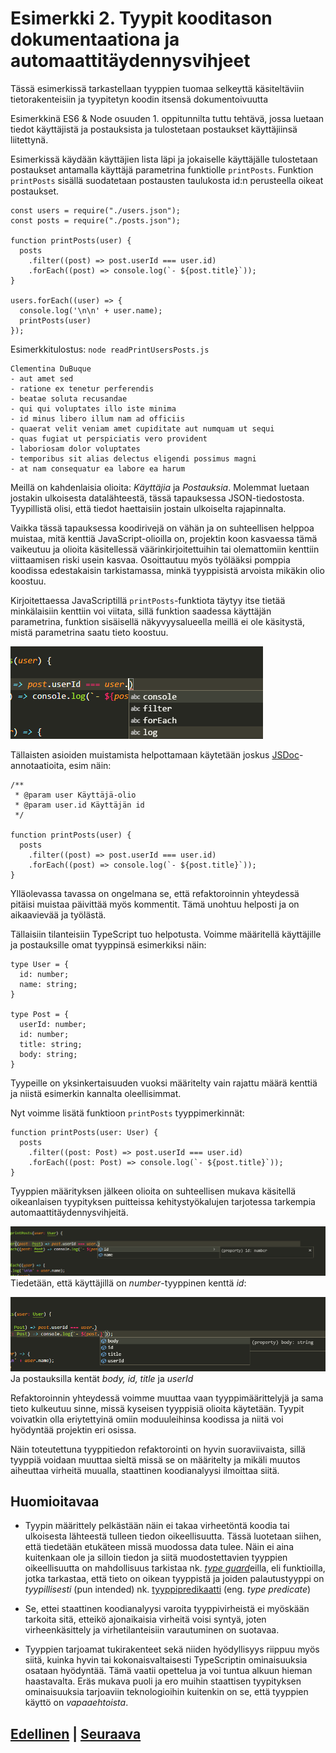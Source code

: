 # Esimerkki 2. Tyypit kooditason dokumentaationa ja automaattitäydennysvihjeet

Tässä esimerkissä tarkastellaan tyyppien tuomaa selkeyttä käsiteltäviin tietorakenteisiin ja tyypitetyn koodin itsensä dokumentoivuutta

Esimerkkinä ES6 & Node osuuden 1. oppitunnilta tuttu tehtävä, jossa luetaan tiedot käyttäjistä ja postauksista ja tulostetaan postaukset käyttäjiinsä liitettynä.

Esimerkissä käydään käyttäjien lista läpi ja jokaiselle käyttäjälle tulostetaan postaukset antamalla käyttäjä parametrina funktiolle `printPosts`. Funktion `printPosts` sisällä suodatetaan postausten taulukosta id:n perusteella oikeat postaukset.

```JS
const users = require("./users.json");
const posts = require("./posts.json");

function printPosts(user) {
  posts
    .filter((post) => post.userId === user.id)
    .forEach((post) => console.log(`- ${post.title}`));
}

users.forEach((user) => {
  console.log('\n\n' + user.name);
  printPosts(user)
});
```

Esimerkkitulostus: `node readPrintUsersPosts.js`

```
Clementina DuBuque
- aut amet sed
- ratione ex tenetur perferendis
- beatae soluta recusandae
- qui qui voluptates illo iste minima
- id minus libero illum nam ad officiis
- quaerat velit veniam amet cupiditate aut numquam ut sequi
- quas fugiat ut perspiciatis vero provident
- laboriosam dolor voluptates
- temporibus sit alias delectus eligendi possimus magni
- at nam consequatur ea labore ea harum
```

Meillä on kahdenlaisia olioita: _Käyttäjia_ ja _Postauksia_. Molemmat luetaan jostakin ulkoisesta datalähteestä, tässä tapauksessa JSON-tiedostosta. Tyypillistä olisi, että tiedot haettaisiin jostain ulkoiselta rajapinnalta.

Vaikka tässä tapauksessa koodirivejä on vähän ja on suhteellisen helppoa muistaa, mitä kenttiä JavaScript-olioilla on, projektin koon kasvaessa tämä vaikeutuu ja olioita käsitellessä väärinkirjoitettuihin tai olemattomiin kenttiin viittaamisen riski usein kasvaa. Osoittautuu myös työlääksi pomppia koodissa edestakaisin tarkistamassa, minkä tyyppisistä arvoista mikäkin olio koostuu.

Kirjoitettaessa JavaScriptillä `printPosts`-funktiota täytyy itse tietää minkälaisiin kenttiin voi viitata, sillä funktion saadessa käyttäjän parametrina, funktion sisäisellä näkyvyysalueella meillä ei ole käsitystä, mistä parametrina saatu tieto koostuu.

![printPostJs](./0.png)

Tällaisten asioiden muistamista helpottamaan käytetään joskus [JSDoc](https://jsdoc.app/about-getting-started.html)-annotaatioita, esim näin:

```JS
/**
 * @param user Käyttäjä-olio
 * @param user.id Käyttäjän id
 */

function printPosts(user) {
  posts
    .filter((post) => post.userId === user.id)
    .forEach((post) => console.log(`- ${post.title}`));
}
```
Ylläolevassa tavassa on ongelmana se, että refaktoroinnin yhteydessä pitäisi muistaa päivittää myös kommentit. Tämä unohtuu helposti ja on aikaavievää ja työlästä.


Tällaisiin tilanteisiin TypeScript tuo helpotusta. Voimme määritellä käyttäjille ja postauksille omat tyyppinsä esimerkiksi näin:

```TS
type User = {
  id: number;
  name: string;
}

type Post = {
  userId: number;
  id: number;
  title: string;
  body: string;
}
```

Tyypeille on yksinkertaisuuden vuoksi määritelty vain rajattu määrä kenttiä ja niistä esimerkin kannalta oleellisimmat.

Nyt voimme lisätä funktioon `printPosts` tyyppimerkinnät:

```TS
function printPosts(user: User) {
  posts
    .filter((post: Post) => post.userId === user.id)
    .forEach((post: Post) => console.log(`- ${post.title}`));
}
```

Tyyppien määrityksen jälkeen olioita on suhteellisen mukava käsitellä oikeanlaisen tyypityksen puitteissa kehitystyökalujen tarjotessa tarkempia automaattitäydennysvihjeitä.

![printPostJs1](./1.png)  
Tiedetään, että käyttäjillä on _number_-tyyppinen kenttä _id_:

![printPostJs2](./2.png)  
Ja postauksilla kentät _body, id, title_ ja _userId_

Refaktoroinnin yhteydessä voimme muuttaa vaan tyyppimäärittelyjä ja sama tieto kulkeutuu sinne, missä kyseisen tyyppisiä olioita käytetään. Tyypit voivatkin olla eriytettyinä omiin moduuleihinsa koodissa ja niitä voi hyödyntää projektin eri osissa. 

Näin toteutettuna tyyppitiedon refaktorointi on hyvin suoraviivaista, sillä tyyppiä voidaan muuttaa sieltä missä se on määritelty ja mikäli muutos aiheuttaa virheitä muualla, staattinen koodianalyysi ilmoittaa siitä.

## Huomioitavaa

- Tyypin määrittely pelkästään näin ei takaa virheetöntä koodia tai ulkoisesta lähteestä tulleen tiedon oikeellisuutta. Tässä luotetaan siihen, että tiedetään etukäteen missä muodossa data tulee. Näin ei aina kuitenkaan ole ja silloin tiedon ja siitä muodostettavien tyyppien oikeellisuutta on mahdollisuus tarkistaa nk. [_type guard_](https://www.typescriptlang.org/docs/handbook/advanced-types.html#type-guards-and-differentiating-types)eilla, eli funktioilla, jotka tarkastaa, että tieto on oikean tyyppistä ja joiden palautustyyppi on *tyypillisesti* (pun intended) nk. [tyyppipredikaatti](https://www.typescriptlang.org/docs/handbook/2/narrowing.html#using-type-predicates) (eng. _type predicate_)

- Se, ettei staattinen koodianalyysi varoita tyyppivirheistä ei myöskään tarkoita sitä, etteikö ajonaikaisia virheitä voisi syntyä, joten virheenkäsittely ja virhetilanteisiin varautuminen on suotavaa.

- Tyyppien tarjoamat tukirakenteet sekä niiden hyödyllisyys riippuu myös siitä, kuinka hyvin tai kokonaisvaltaisesti TypeScriptin ominaisuuksia osataan hyödyntää. Tämä vaatii opettelua ja voi tuntua alkuun hieman haastavalta. Eräs mukava puoli ja ero muihin staattisen tyypityksen ominaisuuksia tarjoaviin teknologioihin kuitenkin on se, että tyyppien käyttö on _vapaaehtoista_.

## [Edellinen](../1/README.md) | [Seuraava](../3/README.md)
